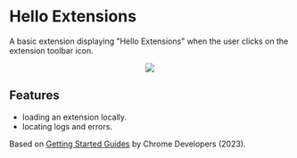# Hello Extensions

A basic extension displaying "Hello Extensions" when the user clicks on the extension toolbar icon.

<p align="center">
    <img src="screenshot.png">
</p>

## Features

- loading an extension locally.
- locating logs and errors.

Based on [Getting Started Guides](https://developer.chrome.com/docs/extensions/mv3/getstarted/) by Chrome Developers (2023).
